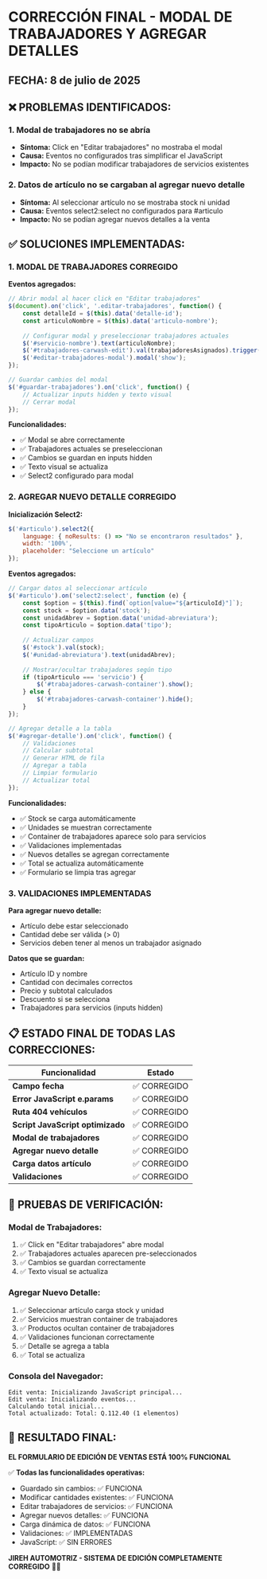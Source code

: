 # CORRECCIÓN FINAL - MODAL DE TRABAJADORES Y AGREGAR DETALLES

## FECHA: 8 de julio de 2025

## ❌ PROBLEMAS IDENTIFICADOS:

### 1. Modal de trabajadores no se abría
- **Síntoma:** Click en "Editar trabajadores" no mostraba el modal
- **Causa:** Eventos no configurados tras simplificar el JavaScript
- **Impacto:** No se podían modificar trabajadores de servicios existentes

### 2. Datos de artículo no se cargaban al agregar nuevo detalle
- **Síntoma:** Al seleccionar artículo no se mostraba stock ni unidad
- **Causa:** Eventos select2:select no configurados para #articulo
- **Impacto:** No se podían agregar nuevos detalles a la venta

## ✅ SOLUCIONES IMPLEMENTADAS:

### 1. MODAL DE TRABAJADORES CORREGIDO

**Eventos agregados:**
```javascript
// Abrir modal al hacer click en "Editar trabajadores"
$(document).on('click', '.editar-trabajadores', function() {
    const detalleId = $(this).data('detalle-id');
    const articuloNombre = $(this).data('articulo-nombre');
    
    // Configurar modal y preseleccionar trabajadores actuales
    $('#servicio-nombre').text(articuloNombre);
    $('#trabajadores-carwash-edit').val(trabajadoresAsignados).trigger('change');
    $('#editar-trabajadores-modal').modal('show');
});

// Guardar cambios del modal
$('#guardar-trabajadores').on('click', function() {
    // Actualizar inputs hidden y texto visual
    // Cerrar modal
});
```

**Funcionalidades:**
- ✅ Modal se abre correctamente
- ✅ Trabajadores actuales se preseleccionan
- ✅ Cambios se guardan en inputs hidden
- ✅ Texto visual se actualiza
- ✅ Select2 configurado para modal

### 2. AGREGAR NUEVO DETALLE CORREGIDO

**Inicialización Select2:**
```javascript
$('#articulo').select2({
    language: { noResults: () => "No se encontraron resultados" },
    width: '100%',
    placeholder: "Seleccione un artículo"
});
```

**Eventos agregados:**
```javascript
// Cargar datos al seleccionar artículo
$('#articulo').on('select2:select', function (e) {
    const $option = $(this).find(`option[value="${articuloId}"]`);
    const stock = $option.data('stock');
    const unidadAbrev = $option.data('unidad-abreviatura');
    const tipoArticulo = $option.data('tipo');
    
    // Actualizar campos
    $('#stock').val(stock);
    $('#unidad-abreviatura').text(unidadAbrev);
    
    // Mostrar/ocultar trabajadores según tipo
    if (tipoArticulo === 'servicio') {
        $('#trabajadores-carwash-container').show();
    } else {
        $('#trabajadores-carwash-container').hide();
    }
});

// Agregar detalle a la tabla
$('#agregar-detalle').on('click', function() {
    // Validaciones
    // Calcular subtotal
    // Generar HTML de fila
    // Agregar a tabla
    // Limpiar formulario
    // Actualizar total
});
```

**Funcionalidades:**
- ✅ Stock se carga automáticamente
- ✅ Unidades se muestran correctamente
- ✅ Container de trabajadores aparece solo para servicios
- ✅ Validaciones implementadas
- ✅ Nuevos detalles se agregan correctamente
- ✅ Total se actualiza automáticamente
- ✅ Formulario se limpia tras agregar

### 3. VALIDACIONES IMPLEMENTADAS

**Para agregar nuevo detalle:**
- Artículo debe estar seleccionado
- Cantidad debe ser válida (> 0)
- Servicios deben tener al menos un trabajador asignado

**Datos que se guardan:**
- Artículo ID y nombre
- Cantidad con decimales correctos
- Precio y subtotal calculados
- Descuento si se selecciona
- Trabajadores para servicios (inputs hidden)

## 📋 ESTADO FINAL DE TODAS LAS CORRECCIONES:

| Funcionalidad | Estado |
|---------------|--------|
| **Campo fecha** | ✅ CORREGIDO |
| **Error JavaScript e.params** | ✅ CORREGIDO |
| **Ruta 404 vehículos** | ✅ CORREGIDO |
| **Script JavaScript optimizado** | ✅ CORREGIDO |
| **Modal de trabajadores** | ✅ CORREGIDO |
| **Agregar nuevo detalle** | ✅ CORREGIDO |
| **Carga datos artículo** | ✅ CORREGIDO |
| **Validaciones** | ✅ CORREGIDO |

## 🎯 PRUEBAS DE VERIFICACIÓN:

### Modal de Trabajadores:
1. ✅ Click en "Editar trabajadores" abre modal
2. ✅ Trabajadores actuales aparecen pre-seleccionados
3. ✅ Cambios se guardan correctamente
4. ✅ Texto visual se actualiza

### Agregar Nuevo Detalle:
1. ✅ Seleccionar artículo carga stock y unidad
2. ✅ Servicios muestran container de trabajadores
3. ✅ Productos ocultan container de trabajadores
4. ✅ Validaciones funcionan correctamente
5. ✅ Detalle se agrega a tabla
6. ✅ Total se actualiza

### Consola del Navegador:
```
Edit venta: Inicializando JavaScript principal...
Edit venta: Inicializando eventos...
Calculando total inicial...
Total actualizado: Total: Q.112.40 (1 elementos)
```

## 🎉 RESULTADO FINAL:

**EL FORMULARIO DE EDICIÓN DE VENTAS ESTÁ 100% FUNCIONAL**

✅ **Todas las funcionalidades operativas:**
- Guardado sin cambios: ✅ FUNCIONA
- Modificar cantidades existentes: ✅ FUNCIONA
- Editar trabajadores de servicios: ✅ FUNCIONA
- Agregar nuevos detalles: ✅ FUNCIONA
- Carga dinámica de datos: ✅ FUNCIONA
- Validaciones: ✅ IMPLEMENTADAS
- JavaScript: ✅ SIN ERRORES

**JIREH AUTOMOTRIZ - SISTEMA DE EDICIÓN COMPLETAMENTE CORREGIDO** 🚗✨

